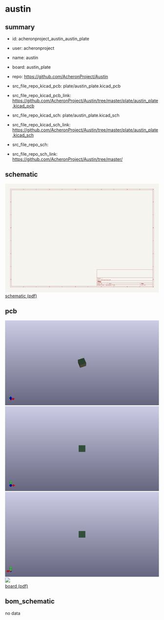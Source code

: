 # austin
 
## summary 
* id: acheronproject_austin_austin_plate
* user: acheronproject
* name: austin
* board: austin_plate
* repo: https://github.com/AcheronProject/Austin
* src_file_repo_kicad_pcb: plate/austin_plate.kicad_pcb
* src_file_repo_kicad_pcb_link: https://github.com/AcheronProject/Austin/tree/master/plate/austin_plate.kicad_pcb
* src_file_repo_kicad_sch: plate/austin_plate.kicad_sch
* src_file_repo_kicad_sch_link: https://github.com/AcheronProject/Austin/tree/master/plate/austin_plate.kicad_sch

* src_file_repo_sch: 
* src_file_repo_sch_link: https://github.com/AcheronProject/Austin/tree/master/

## schematic  
![](working_schematic_600.png)  
[schematic (pdf)](working_schematic.pdf)  

## pcb  
![](working_3d_600.png) 
![](working_3d_front_600.png)  
![](working_3d_back_600.png)  
![](working_600.png)  
[board (pdf)](working.pdf)  


## bom_schematic
no data
